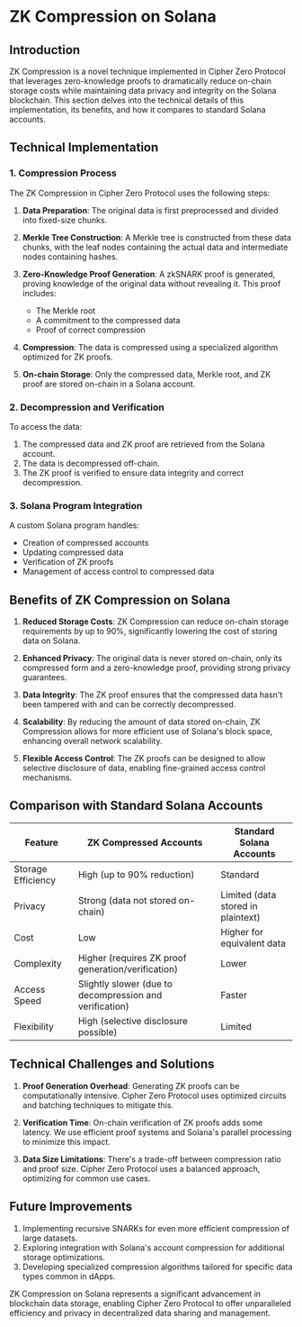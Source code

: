 # ZK Compression on Solana

## Introduction

ZK Compression is a novel technique implemented in Cipher Zero Protocol that leverages zero-knowledge proofs to dramatically reduce on-chain storage costs while maintaining data privacy and integrity on the Solana blockchain. This section delves into the technical details of this implementation, its benefits, and how it compares to standard Solana accounts.

## Technical Implementation

### 1. Compression Process

The ZK Compression in Cipher Zero Protocol uses the following steps:

1. **Data Preparation**: The original data is first preprocessed and divided into fixed-size chunks.

2. **Merkle Tree Construction**: A Merkle tree is constructed from these data chunks, with the leaf nodes containing the actual data and intermediate nodes containing hashes.

3. **Zero-Knowledge Proof Generation**: A zkSNARK proof is generated, proving knowledge of the original data without revealing it. This proof includes:
   - The Merkle root
   - A commitment to the compressed data
   - Proof of correct compression

4. **Compression**: The data is compressed using a specialized algorithm optimized for ZK proofs.

5. **On-chain Storage**: Only the compressed data, Merkle root, and ZK proof are stored on-chain in a Solana account.

### 2. Decompression and Verification

To access the data:

1. The compressed data and ZK proof are retrieved from the Solana account.
2. The data is decompressed off-chain.
3. The ZK proof is verified to ensure data integrity and correct decompression.

### 3. Solana Program Integration

A custom Solana program handles:
- Creation of compressed accounts
- Updating compressed data
- Verification of ZK proofs
- Management of access control to compressed data

## Benefits of ZK Compression on Solana

1. **Reduced Storage Costs**: ZK Compression can reduce on-chain storage requirements by up to 90%, significantly lowering the cost of storing data on Solana.

2. **Enhanced Privacy**: The original data is never stored on-chain, only its compressed form and a zero-knowledge proof, providing strong privacy guarantees.

3. **Data Integrity**: The ZK proof ensures that the compressed data hasn't been tampered with and can be correctly decompressed.

4. **Scalability**: By reducing the amount of data stored on-chain, ZK Compression allows for more efficient use of Solana's block space, enhancing overall network scalability.

5. **Flexible Access Control**: The ZK proofs can be designed to allow selective disclosure of data, enabling fine-grained access control mechanisms.

## Comparison with Standard Solana Accounts

| Feature | ZK Compressed Accounts | Standard Solana Accounts |
|---------|------------------------|--------------------------|
| Storage Efficiency | High (up to 90% reduction) | Standard |
| Privacy | Strong (data not stored on-chain) | Limited (data stored in plaintext) |
| Cost | Low | Higher for equivalent data |
| Complexity | Higher (requires ZK proof generation/verification) | Lower |
| Access Speed | Slightly slower (due to decompression and verification) | Faster |
| Flexibility | High (selective disclosure possible) | Limited |

## Technical Challenges and Solutions

1. **Proof Generation Overhead**: Generating ZK proofs can be computationally intensive. Cipher Zero Protocol uses optimized circuits and batching techniques to mitigate this.

2. **Verification Time**: On-chain verification of ZK proofs adds some latency. We use efficient proof systems and Solana's parallel processing to minimize this impact.

3. **Data Size Limitations**: There's a trade-off between compression ratio and proof size. Cipher Zero Protocol uses a balanced approach, optimizing for common use cases.

## Future Improvements

1. Implementing recursive SNARKs for even more efficient compression of large datasets.
2. Exploring integration with Solana's account compression for additional storage optimizations.
3. Developing specialized compression algorithms tailored for specific data types common in dApps.

ZK Compression on Solana represents a significant advancement in blockchain data storage, enabling Cipher Zero Protocol to offer unparalleled efficiency and privacy in decentralized data sharing and management.